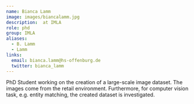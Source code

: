 ```yaml
---
name: Bianca Lamm
image: images/biancalamm.jpg
description:  at IMLA
role: phd
group: IMLA
aliases:
  - B. Lamm
  - Lamm
links:
  email: bianca.lamm@hs-offenburg.de
  twitter: bianca_lamm
---
```


PhD Student working on the creation of a large-scale image dataset. The images come from the retail environment. Furthermore, for computer vision task, e.g. entity matching, the created dataset is investigated.
